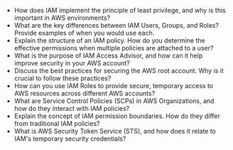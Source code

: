 - How does IAM implement the principle of least privilege, and why is this important in AWS environments?
- What are the key differences between IAM Users, Groups, and Roles? Provide examples of when you would use each.
- Explain the structure of an IAM policy. How do you determine the effective permissions when multiple policies are attached to a user?
- What is the purpose of IAM Access Advisor, and how can it help improve security in your AWS account?
- Discuss the best practices for securing the AWS root account. Why is it crucial to follow these practices?
- How can you use IAM Roles to provide secure, temporary access to AWS resources across different AWS accounts?
- What are Service Control Policies (SCPs) in AWS Organizations, and how do they interact with IAM policies?
- Explain the concept of IAM permission boundaries. How do they differ from traditional IAM policies?
- What is AWS Security Token Service (STS), and how does it relate to IAM's temporary security credentials?